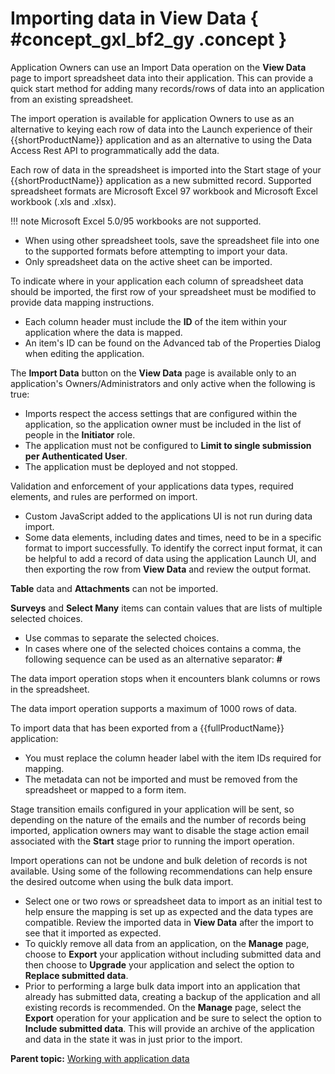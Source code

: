 # Importing data in View Data { #concept_gxl_bf2_gy .concept }

Application Owners can use an Import Data operation on the **View Data** page to import spreadsheet data into their application. This can provide a quick start method for adding many records/rows of data into an application from an existing spreadsheet.

The import operation is available for application Owners to use as an alternative to keying each row of data into the Launch experience of their {{shortProductName}} application and as an alternative to using the Data Access Rest API to programmatically add the data.

Each row of data in the spreadsheet is imported into the Start stage of your {{shortProductName}} application as a new submitted record. Supported spreadsheet formats are Microsoft Excel 97 workbook and Microsoft Excel workbook \(.xls and .xlsx\).

!!! note
    Microsoft Excel 5.0/95 workbooks are not supported.

-   When using other spreadsheet tools, save the spreadsheet file into one to the supported formats before attempting to import your data.
-   Only spreadsheet data on the active sheet can be imported.

To indicate where in your application each column of spreadsheet data should be imported, the first row of your spreadsheet must be modified to provide data mapping instructions.

-   Each column header must include the **ID** of the item within your application where the data is mapped.
-   An item's ID can be found on the Advanced tab of the Properties Dialog when editing the application.

The **Import Data** button on the **View Data** page is available only to an application's Owners/Administrators and only active when the following is true:

-   Imports respect the access settings that are configured within the application, so the application owner must be included in the list of people in the **Initiator** role.
-   The application must not be configured to **Limit to single submission per Authenticated User**.
-   The application must be deployed and not stopped.

Validation and enforcement of your applications data types, required elements, and rules are performed on import.

-   Custom JavaScript added to the applications UI is not run during data import.
-   Some data elements, including dates and times, need to be in a specific format to import successfully. To identify the correct input format, it can be helpful to add a record of data using the application Launch UI, and then exporting the row from **View Data** and review the output format.

**Table** data and **Attachments** can not be imported.

**Surveys** and **Select Many** items can contain values that are lists of multiple selected choices.

-   Use commas to separate the selected choices.
-   In cases where one of the selected choices contains a comma, the following sequence can be used as an alternative separator: __#__

The data import operation stops when it encounters blank columns or rows in the spreadsheet.

The data import operation supports a maximum of 1000 rows of data.

To import data that has been exported from a {{fullProductName}} application:

-   You must replace the column header label with the item IDs required for mapping.
-   The metadata can not be imported and must be removed from the spreadsheet or mapped to a form item.

Stage transition emails configured in your application will be sent, so depending on the nature of the emails and the number of records being imported, application owners may want to disable the stage action email associated with the **Start** stage prior to running the import operation.

Import operations can not be undone and bulk deletion of records is not available. Using some of the following recommendations can help ensure the desired outcome when using the bulk data import.

-   Select one or two rows or spreadsheet data to import as an initial test to help ensure the mapping is set up as expected and the data types are compatible. Review the imported data in **View Data** after the import to see that it imported as expected.
-   To quickly remove all data from an application, on the **Manage** page, choose to **Export** your application without including submitted data and then choose to **Upgrade** your application and select the option to **Replace submitted data**.
-   Prior to performing a large bulk data import into an application that already has submitted data, creating a backup of the application and all existing records is recommended. On the **Manage** page, select the **Export** operation for your application and be sure to select the option to **Include submitted data**. This will provide an archive of the application and data in the state it was in just prior to the import.

**Parent topic:** [Working with application data](da_data_analysis_and_exporting_data.md)

